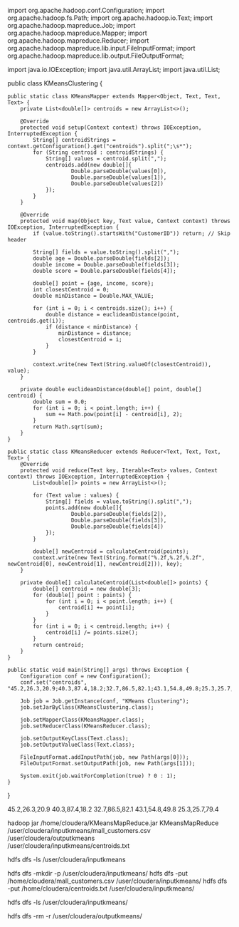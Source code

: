 import org.apache.hadoop.conf.Configuration;
import org.apache.hadoop.fs.Path;
import org.apache.hadoop.io.Text;
import org.apache.hadoop.mapreduce.Job;
import org.apache.hadoop.mapreduce.Mapper;
import org.apache.hadoop.mapreduce.Reducer;
import org.apache.hadoop.mapreduce.lib.input.FileInputFormat;
import org.apache.hadoop.mapreduce.lib.output.FileOutputFormat;

import java.io.IOException;
import java.util.ArrayList;
import java.util.List;

public class KMeansClustering {

    public static class KMeansMapper extends Mapper<Object, Text, Text, Text> {
        private List<double[]> centroids = new ArrayList<>();

        @Override
        protected void setup(Context context) throws IOException, InterruptedException {
            String[] centroidStrings = context.getConfiguration().get("centroids").split(";\s*");
            for (String centroid : centroidStrings) {
                String[] values = centroid.split(",");
                centroids.add(new double[]{
                        Double.parseDouble(values[0]),
                        Double.parseDouble(values[1]),
                        Double.parseDouble(values[2])
                });
            }
        }

        @Override
        protected void map(Object key, Text value, Context context) throws IOException, InterruptedException {
            if (value.toString().startsWith("CustomerID")) return; // Skip header

            String[] fields = value.toString().split(",");
            double age = Double.parseDouble(fields[2]);
            double income = Double.parseDouble(fields[3]);
            double score = Double.parseDouble(fields[4]);

            double[] point = {age, income, score};
            int closestCentroid = 0;
            double minDistance = Double.MAX_VALUE;

            for (int i = 0; i < centroids.size(); i++) {
                double distance = euclideanDistance(point, centroids.get(i));
                if (distance < minDistance) {
                    minDistance = distance;
                    closestCentroid = i;
                }
            }

            context.write(new Text(String.valueOf(closestCentroid)), value);
        }

        private double euclideanDistance(double[] point, double[] centroid) {
            double sum = 0.0;
            for (int i = 0; i < point.length; i++) {
                sum += Math.pow(point[i] - centroid[i], 2);
            }
            return Math.sqrt(sum);
        }
    }

    public static class KMeansReducer extends Reducer<Text, Text, Text, Text> {
        @Override
        protected void reduce(Text key, Iterable<Text> values, Context context) throws IOException, InterruptedException {
            List<double[]> points = new ArrayList<>();

            for (Text value : values) {
                String[] fields = value.toString().split(",");
                points.add(new double[]{
                        Double.parseDouble(fields[2]),
                        Double.parseDouble(fields[3]),
                        Double.parseDouble(fields[4])
                });
            }

            double[] newCentroid = calculateCentroid(points);
            context.write(new Text(String.format("%.2f,%.2f,%.2f", newCentroid[0], newCentroid[1], newCentroid[2])), key);
        }

        private double[] calculateCentroid(List<double[]> points) {
            double[] centroid = new double[3];
            for (double[] point : points) {
                for (int i = 0; i < point.length; i++) {
                    centroid[i] += point[i];
                }
            }
            for (int i = 0; i < centroid.length; i++) {
                centroid[i] /= points.size();
            }
            return centroid;
        }
    }

    public static void main(String[] args) throws Exception {
        Configuration conf = new Configuration();
        conf.set("centroids", "45.2,26.3,20.9;40.3,87.4,18.2;32.7,86.5,82.1;43.1,54.8,49.8;25.3,25.7,79.4");

        Job job = Job.getInstance(conf, "KMeans Clustering");
        job.setJarByClass(KMeansClustering.class);

        job.setMapperClass(KMeansMapper.class);
        job.setReducerClass(KMeansReducer.class);

        job.setOutputKeyClass(Text.class);
        job.setOutputValueClass(Text.class);

        FileInputFormat.addInputPath(job, new Path(args[0]));
        FileOutputFormat.setOutputPath(job, new Path(args[1]));

        System.exit(job.waitForCompletion(true) ? 0 : 1);
    }
}




45.2,26.3,20.9
40.3,87.4,18.2
32.7,86.5,82.1
43.1,54.8,49.8
25.3,25.7,79.4

hadoop jar /home/cloudera/KMeansMapReduce.jar KMeansMapReduce \
/user/cloudera/inputkmeans/mall_customers.csv \
/user/cloudera/outputkmeans \
/user/cloudera/inputkmeans/centroids.txt

hdfs dfs -ls /user/cloudera/inputkmeans

hdfs dfs -mkdir -p /user/cloudera/inputkmeans/
hdfs dfs -put /home/cloudera/mall_customers.csv /user/cloudera/inputkmeans/
hdfs dfs -put /home/cloudera/centroids.txt /user/cloudera/inputkmeans/

hdfs dfs -ls /user/cloudera/inputkmeans/

hdfs dfs -rm -r /user/cloudera/outputkmeans/


